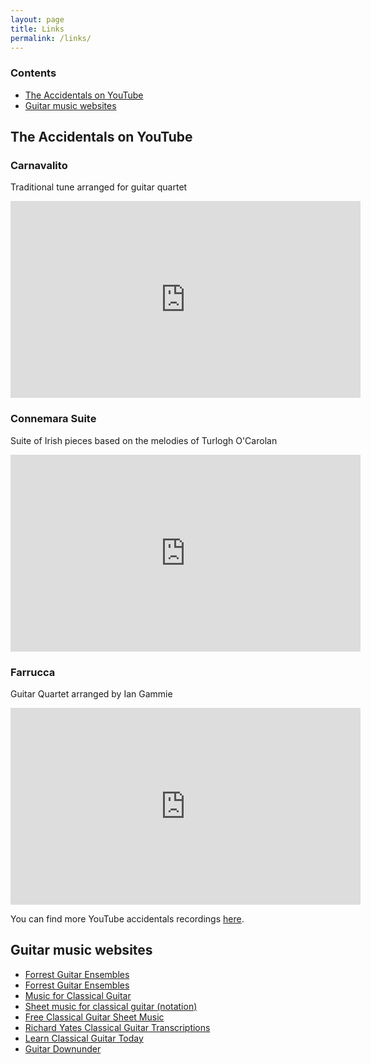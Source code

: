 ```yaml
---
layout: page
title: Links
permalink: /links/
---
```


### Contents

* [The Accidentals on YouTube](#the-accidentals-on-you-tube)
* [Guitar music websites](#guitar-music-websites)

## The Accidentals on YouTube

### Carnavalito
Traditional tune arranged for guitar quartet

<iframe width="560" height="315" src="https://www.youtube.com/embed/SQ0gHTzEAWI" title="YouTube video player" frameborder="0" allow="accelerometer; autoplay; clipboard-write; encrypted-media; gyroscope; picture-in-picture" allowfullscreen></iframe>

### Connemara Suite
Suite of Irish pieces based on the melodies of Turlogh O'Carolan

<iframe width="560" height="315" src="https://www.youtube.com/embed/I9wJQjiPkvM" title="YouTube video player" frameborder="0" allow="accelerometer; autoplay; clipboard-write; encrypted-media; gyroscope; picture-in-picture" allowfullscreen></iframe>

### Farrucca
Guitar Quartet arranged by Ian Gammie

<iframe width="560" height="315" src="https://www.youtube.com/embed/vGIZf0IFRS4" title="YouTube video player" frameborder="0" allow="accelerometer; autoplay; clipboard-write; encrypted-media; gyroscope; picture-in-picture" allowfullscreen></iframe>

You can find more YouTube accidentals recordings [here](https://www.youtube.com/user/stevejnixon/videos).

## Guitar music websites

* [Forrest Guitar Ensembles](https://www.classical-guitar-school.com/)
* [Forrest Guitar Ensembles](http://www.forrestguitarensembles.co.uk/)
* [Music for Classical Guitar](https://guitarmusic.info/)
* [Sheet music for classical guitar (notation)](https://www.scoreexchange.com/instruments/classical-guitar-notation.html)
* [Free Classical Guitar Sheet Music](https://www.delcamp.net/)
* [Richard Yates Classical Guitar Transcriptions](http://www.yatesguitar.com/)
* [Learn Classical Guitar Today](http://www.learn-classical-guitar-today.com/best-free-classical-guitar-sheet-music.html)
* [Guitar Downunder](https://guitardownunder.com)

